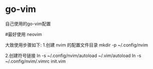 # go-vim
自己使用的go-vim配置

#最好使用 neovim

大致使用步骤如下:
1.创建 nvim 的配置文件目录
  mkdir -p ~/.config/nvim

2.创建符号链接
  ln -s ~/.config/nvim/autoload ~/.vim/autoload
  ln -s ~/.config/nvim/.vimrc init.vim
